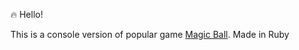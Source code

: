 🔥 Hello!

This is a console version of popular game [Magic Ball](https://en.wikipedia.org/wiki/Magic_8-Ball). 
Made in Ruby
